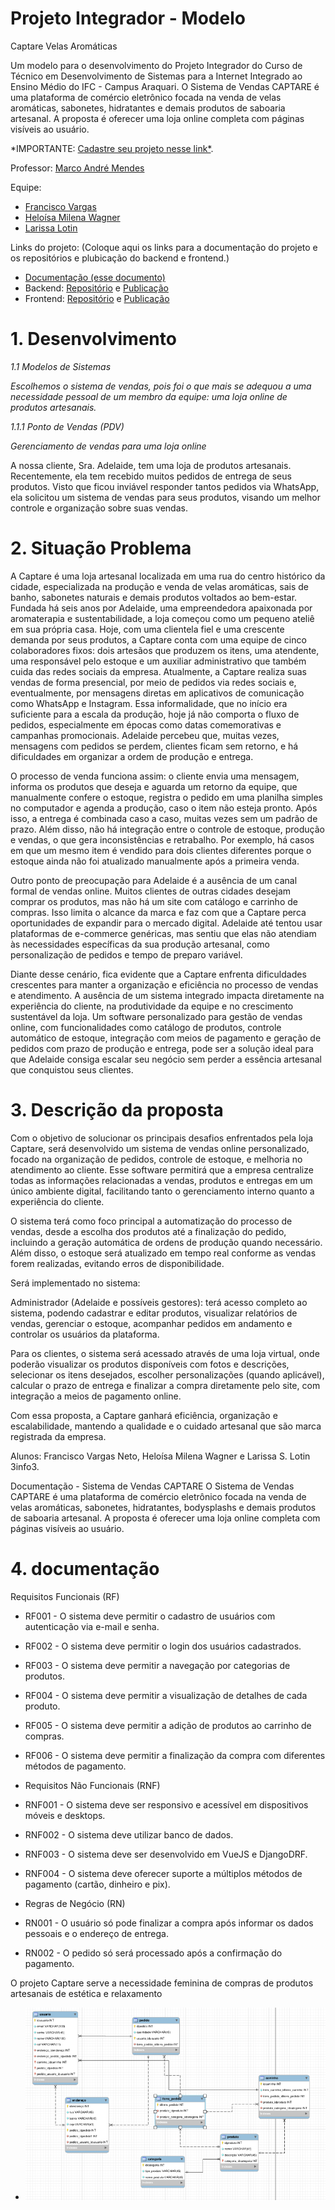 # Projeto Integrador - Modelo
Captare Velas Aromáticas

Um modelo para o desenvolvimento do Projeto Integrador do Curso de Técnico em Desenvolvimento de Sistemas para a Internet Integrado ao Ensino Médio do IFC - Campus Araquari.
O Sistema de Vendas CAPTARE é uma plataforma de comércio eletrônico focada na venda de velas aromáticas, sabonetes, hidratantes e demais produtos de saboaria artesanal. A proposta é oferecer uma loja online completa com páginas visíveis ao usuário.

*IMPORTANTE: [Cadastre seu projeto nesse link*](https://docs.google.com/spreadsheets/d/1KXuMJ9TK7GPyahR_BfLwfn4ec7vX7DgiHx42vFc4E7g/edit?usp=sharing).

Professor: [Marco André Mendes](github.com/marcoandre)

Equipe:
- [Francisco Vargas](github.com/fraciscovargas)
- [Heloísa Milena Wagner](github.com/helowgnr)
- [Larissa Lotin](github.com/lotinn)

Links do projeto:
(Coloque aqui os links para a documentação do projeto e os repositórios e plubicação do backend e frontend.)
-   [Documentação (esse documento)](https://docs.google.com/document/d/1gnxcceyV3PyfJAjMeULGaxtKdyva5Z8GaQLAlQ1gf9o/edit?tab=t.6yoyz1n3v4zq)
-   Backend: [Repositório](https://github.com/fracisconeto/Captare_Beck.git) e [Publicação](https://pi-backend.herokuapp.com/)
-   Frontend: [Repositório](github.com/marcoandre/pi-frontend) e [Publicação](https://pi-frontend.herokuapp.com/)


# 1. Desenvolvimento
*1.1 Modelos de Sistemas*

*Escolhemos o sistema de vendas, pois foi o que mais se adequou a uma necessidade pessoal de um membro da equipe: uma loja online de produtos artesanais.*

*1.1.1 Ponto de Vendas (PDV)*

*Gerenciamento de vendas para uma loja online*

A nossa cliente, Sra. Adelaide, tem uma loja de produtos artesanais. Recentemente, ela tem recebido muitos pedidos de entrega de seus produtos. Visto que ficou inviável responder tantos pedidos via WhatsApp, ela solicitou um sistema de vendas para seus produtos, visando um melhor controle e organização sobre suas vendas.


# 2. Situação Problema


  A Captare é uma loja artesanal localizada em uma rua do centro histórico da cidade, especializada na produção e venda de velas aromáticas, sais de banho, sabonetes naturais e demais produtos voltados ao bem-estar. Fundada há seis anos por Adelaide, uma empreendedora apaixonada por aromaterapia e sustentabilidade, a loja começou como um pequeno ateliê em sua própria casa. Hoje, com uma clientela fiel e uma crescente demanda por seus produtos, a Captare conta com uma equipe de cinco colaboradores fixos: dois artesãos que produzem os itens, uma atendente, uma responsável pelo estoque e um auxiliar administrativo que também cuida das redes sociais da empresa.
Atualmente, a Captare realiza suas vendas de forma presencial, por meio de pedidos via redes sociais e, eventualmente, por mensagens diretas em aplicativos de comunicação como WhatsApp e Instagram. Essa informalidade, que no início era suficiente para a escala da produção, hoje já não comporta o fluxo de pedidos, especialmente em épocas como datas comemorativas e campanhas promocionais. Adelaide percebeu que, muitas vezes, mensagens com pedidos se perdem, clientes ficam sem retorno, e há dificuldades em organizar a ordem de produção e entrega.

  O processo de venda funciona assim: o cliente envia uma mensagem, informa os produtos que deseja e aguarda um retorno da equipe, que manualmente confere o estoque, registra o pedido em uma planilha simples no computador e agenda a produção, caso o item não esteja pronto. Após isso, a entrega é combinada caso a caso, muitas vezes sem um padrão de prazo. Além disso, não há integração entre o controle de estoque, produção e vendas, o que gera inconsistências e retrabalho. Por exemplo, há casos em que um mesmo item é vendido para dois clientes diferentes porque o estoque ainda não foi atualizado manualmente após a primeira venda.
  
  Outro ponto de preocupação para Adelaide é a ausência de um canal formal de vendas online. Muitos clientes de outras cidades desejam comprar os produtos, mas não há um site com catálogo e carrinho de compras. Isso limita o alcance da marca e faz com que a Captare perca oportunidades de expandir para o mercado digital. Adelaide até tentou usar plataformas de e-commerce genéricas, mas sentiu que elas não atendiam às necessidades específicas da sua produção artesanal, como personalização de pedidos e tempo de preparo variável.
  
  Diante desse cenário, fica evidente que a Captare enfrenta dificuldades crescentes para manter a organização e eficiência no processo de vendas e atendimento. A ausência de um sistema integrado impacta diretamente na experiência do cliente, na produtividade da equipe e no crescimento sustentável da loja. Um software personalizado para gestão de vendas online, com funcionalidades como catálogo de produtos, controle automático de estoque, integração com meios de pagamento e geração de pedidos com prazo de produção e entrega, pode ser a solução ideal para que Adelaide consiga escalar seu negócio sem perder a essência artesanal que conquistou seus clientes.

# 3. Descrição da proposta

Com o objetivo de solucionar os principais desafios enfrentados pela loja Captare, será desenvolvido um sistema de vendas online personalizado, focado na organização de pedidos, controle de estoque, e melhoria no atendimento ao cliente. Esse software permitirá que a empresa centralize todas as informações relacionadas a vendas, produtos e entregas em um único ambiente digital, facilitando tanto o gerenciamento interno quanto a experiência do cliente.

O sistema terá como foco principal a automatização do processo de vendas, desde a escolha dos produtos até a finalização do pedido, incluindo a geração automática de ordens de produção quando necessário. Além disso, o estoque será atualizado em tempo real conforme as vendas forem realizadas, evitando erros de disponibilidade.

Será implementado no sistema:

Administrador (Adelaide e possíveis gestores): terá acesso completo ao sistema, podendo cadastrar e editar produtos, visualizar relatórios de vendas, gerenciar o estoque, acompanhar pedidos em andamento e controlar os usuários da plataforma.

Para os clientes, o sistema será acessado através de uma loja virtual, onde poderão visualizar os produtos disponíveis com fotos e descrições, selecionar os itens desejados, escolher personalizações (quando aplicável), calcular o prazo de entrega e finalizar a compra diretamente pelo site, com integração a meios de pagamento online.

Com essa proposta, a Captare ganhará eficiência, organização e escalabilidade, mantendo a qualidade e o cuidado artesanal que são marca registrada da empresa.

Alunos: Francisco Vargas Neto, Heloísa Milena Wagner e Larissa S. Lotin 3info3.

Documentação - Sistema de Vendas CAPTARE
O Sistema de Vendas CAPTARE é uma plataforma de comércio eletrônico focada na venda de velas aromáticas, sabonetes, hidratantes, bodysplashs e demais produtos de saboaria artesanal. A proposta é oferecer uma loja online completa com páginas visíveis ao usuário.

# 4. documentação

Requisitos Funcionais (RF)

- RF001 - O sistema deve permitir o cadastro de usuários com autenticação via e-mail e senha.

- RF002 - O sistema deve permitir o login dos usuários cadastrados.

- RF003 - O sistema deve permitir a navegação por categorias de produtos.

- RF004 - O sistema deve permitir a visualização de detalhes de cada produto.

- RF005 - O sistema deve permitir a adição de produtos ao carrinho de compras.

- RF006 - O sistema deve permitir a finalização da compra com diferentes métodos de pagamento.


- Requisitos Não Funcionais (RNF)

- RNF001 - O sistema deve ser responsivo e acessível em dispositivos móveis e desktops.

- RNF002 - O sistema deve utilizar banco de dados.

- RNF003 - O sistema deve ser desenvolvido em VueJS e DjangoDRF.

- RNF004 - O sistema deve oferecer suporte a múltiplos métodos de pagamento (cartão, dinheiro e pix).

- Regras de Negócio (RN)

- RN001 - O usuário só pode finalizar a compra após informar os dados pessoais e o endereço de entrega.

- RN002 - O pedido só será processado após a confirmação do pagamento.

O projeto Captare serve a necessidade feminina de compras de produtos artesanais de estética e relaxamento


- ![banco de dados](./img/Captura%20de%20tela%20de%202025-05-09%2016-41-31.png)
